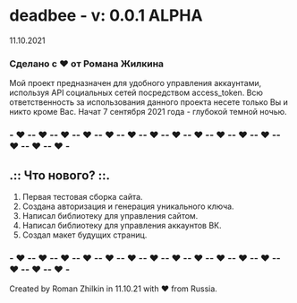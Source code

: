# deadbee - v: 0.0.1 ALPHA
11.10.2021

### Сделано с ♥ от Романа Жилкина
Мой проект предназначен для удобного управления аккаунтами, используя API социальных сетей посредством access_token.
Всю ответственность за использования данного проекта несете только Вы и никто кроме Вас.
Начат 7 сентября 2021 года - глубокой темной ночью.

### - ♥ -- ♥ -- ♥ -- ♥ -- ♥ -- ♥ -- ♥ -- ♥ -- ♥ -- ♥ -- ♥ -- ♥ -- ♥ -- ♥ -- ♥ -

## .:: Что нового? ::.
1. Первая тестовая сборка сайта.
2. Создана авторизация и генерация уникального ключа.
3. Написал библиотеку для управления сайтом.
4. Написал библиотеку для управления аккаунтов ВК.
5. Создал макет будущих страниц.

### - ♥ -- ♥ -- ♥ -- ♥ -- ♥ -- ♥ -- ♥ -- ♥ -- ♥ -- ♥ -- ♥ -- ♥ -- ♥ -- ♥ -- ♥ -

Created by Roman Zhilkin in 11.10.21 with ♥ from Russia.



